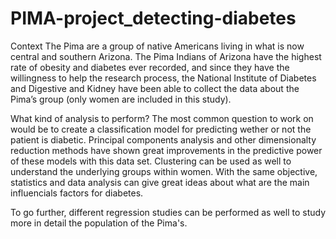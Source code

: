 # PIMA-project_detecting-diabetes
Context
The Pima are a group of native Americans living in what is now central and southern Arizona. The Pima Indians of Arizona have the highest rate of obesity and diabetes ever recorded, and since they have the willingness to help the research process, the National Institute of Diabetes and Digestive and Kidney have been able to collect the data about the Pima’s group (only women are included in this study).

What kind of analysis to perform?
The most common question to work on would be to create a classification model for predicting wether or not the patient is diabetic. Principal components analysis and other dimensionalty reduction methods have shown great improvements in the predictive power of these models with this data set. Clustering can be used as well to understand the underlying groups within women. With the same objective, statistics and data analysis can give great ideas about what are the main influencials factors for diabetes.

To go further, different regression studies can be performed as well to study more in detail the population of the Pima's.
